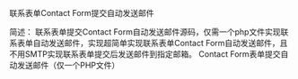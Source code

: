 联系表单Contact Form提交自动发送邮件

简述：
联系表单提交Contact Form自动发送邮件源码，仅需一个php文件实现联系表单自动发送邮件，实现超简单实现联系表单Contact Form自动发送邮件，且不用SMTP实现联系表单提交后发送邮件到指定邮箱。
Contact Form表单提交自动发送邮件（仅一个PHP文件）
